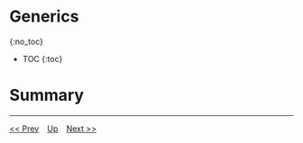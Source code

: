 # Generics
{:no_toc}

* TOC
{:toc}



# Summary

---
[<< Prev](./modules.md) &ensp; [Up](../index.md) &ensp; [Next >>]()